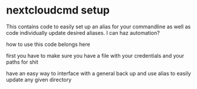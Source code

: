 # nextcloudcmd setup
This contains code to easily set up an alias for your commandline as well as code individually update desired aliases. I can haz automation?

how to use this code belongs here

first you have to make sure you have a file with your credentials and your paths for shit

have an easy way to interface with a general back up and use alias to easily update any given directory
